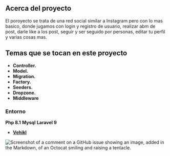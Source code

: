 ## Acerca del proyecto
El poroyecto se trata de una red social similar a Instagram pero con lo mas basico, donde jugamos con login y registro de usuario, realizar abm de post, darle like a los post, seguir y ser seguido por personas, editar tu perfil y varias cosas mas. 

## Temas que se tocan en este proyecto
- **Controller.**
- **Model.**
- **Migration.**
- **Factory.**
- **Seeders.**
- **Dropzone.**
- **Middleware**  


### Entorno
**Php 8.1**
**Mysql**
**Laravel 9**
- **[Vehikl](https://vehikl.com/)**

![Screenshot of a comment on a GitHub issue showing an image, added in the Markdown, of an Octocat smiling and raising a tentacle.]([https://myoctocat.com/assets/images/base-octocat.svg](https://www.freepik.es/vector-gratis/fondo-espacio-trabajo-diseno-grafico-estilo-hecho-mano_2041771.htm#query=computadora%20dibujo&position=2&from_view=keyword&track=ais&uuid=8c57ebad-ad05-4ee7-b11c-b21768574023)https://www.freepik.es/vector-gratis/fondo-espacio-trabajo-diseno-grafico-estilo-hecho-mano_2041771.htm#query=computadora%20dibujo&position=2&from_view=keyword&track=ais&uuid=8c57ebad-ad05-4ee7-b11c-b21768574023)

